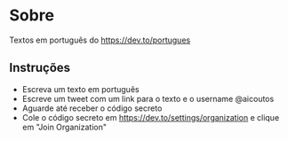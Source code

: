 # Sobre
Textos em português do https://dev.to/portugues

## Instruções
- Escreva um texto em português
- Escreve um tweet com um link para o texto e o username @aicoutos 
- Aguarde até receber o código secreto
- Cole o código secreto em https://dev.to/settings/organization e clique em "Join Organization"
